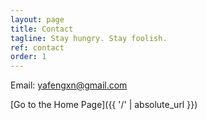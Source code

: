 ```yaml
---
layout: page
title: Contact
tagline: Stay hungry. Stay foolish.
ref: contact
order: 1
---
```


Email: yafengxn@gmail.com

[Go to the Home Page]({{ '/' | absolute_url }})
